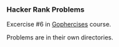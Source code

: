 ### Hacker Rank Problems
Excercise #6 in [Gophercises](https://gophercises.com/) course.

Problems are in their own directories.
